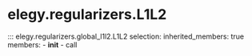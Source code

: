 
# elegy.regularizers.L1L2

::: elegy.regularizers.global_l1l2.L1L2
    selection:
        inherited_members: true
        members:
            - __init__
            - call
        